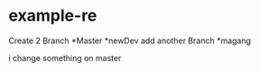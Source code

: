 # example-re
Create 2 Branch 
*Master
*newDev
add another Branch
*magang

i change something on master